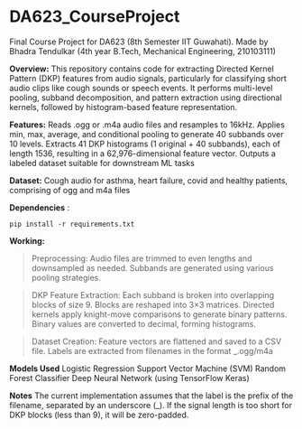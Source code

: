 # DA623_CourseProject
Final Course Project for DA623 (8th Semester IIT Guwahati). Made by Bhadra Tendulkar (4th year B.Tech, Mechanical Engineering, 210103111)

**Overview:**
This repository contains code for extracting Directed Kernel Pattern (DKP) features from audio signals, particularly for classifying short audio clips like cough sounds or speech events. It performs multi-level pooling, subband decomposition, and pattern extraction using directional kernels, followed by histogram-based feature representation.

**Features:**
Reads .ogg or .m4a audio files and resamples to 16kHz.
Applies min, max, average, and conditional pooling to generate 40 subbands over 10 levels.
Extracts 41 DKP histograms (1 original + 40 subbands), each of length 1536, resulting in a 62,976-dimensional feature vector.
Outputs a labeled dataset suitable for downstream ML tasks

**Dataset:** Cough audio for asthma, heart failure, covid and healthy patients, comprising of ogg and m4a files

**Dependencies** : 

    pip install -r requirements.txt

**Working:**
> Preprocessing:
Audio files are trimmed to even lengths and downsampled as needed.
Subbands are generated using various pooling strategies.

> DKP Feature Extraction:
Each subband is broken into overlapping blocks of size 9.
Blocks are reshaped into 3×3 matrices.
Directed kernels apply knight-move comparisons to generate binary patterns.
Binary values are converted to decimal, forming histograms.

> Dataset Creation:
Feature vectors are flattened and saved to a CSV file.
Labels are extracted from filenames in the format <label>_<rest>.ogg/m4a

**Models Used**
Logistic Regression
Support Vector Machine (SVM)
Random Forest Classifier
Deep Neural Network (using TensorFlow Keras)

**Notes**
The current implementation assumes that the label is the prefix of the filename, separated by an underscore (_).
If the signal length is too short for DKP blocks (less than 9), it will be zero-padded.
